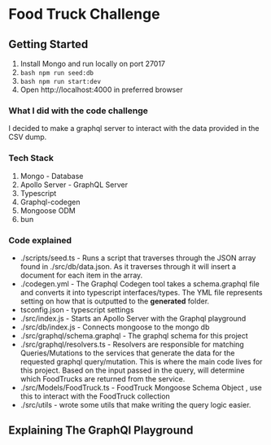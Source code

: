 # Food Truck Challenge

## Getting Started

1. Install Mongo and run locally on port 27017
2. ```bash npm run seed:db ```
3. ```bash npm run start:dev ```
4. Open http://localhost:4000 in preferred browser

### What I did with the code challenge

I decided to make a graphql server to interact with the data provided in the CSV dump. 

### Tech Stack
1. Mongo - Database 
2. Apollo Server - GraphQL Server
3. Typescript
4. Graphql-codegen
5. Mongoose ODM
6. bun 

### Code explained
- ./scripts/seed.ts - Runs a script that traverses through the JSON array found in ./src/db/data.json. As it traverses through it will insert a document for each item in the array. 
- ./codegen.yml - The Graphql Codegen tool takes a schema.graphql file and converts it into typescript interfaces/types. The YML file represents setting on how that is outputted to the __generated__ folder. 
- tsconfig.json - typescript settings
- ./src/index.js - Starts an Apollo Server with the Graphql playground 
- ./src/db/index.js - Connects mongoose to the mongo db
- ./src/graphql/schema.graphql - The graphql schema for this project
- ./src/graphql/resolvers.ts - Resolvers are responsible for matching Queries/Mutations to the services that generate the data for the requested graphql query/mutation. This is where the main code lives for this project. Based on the input passed in the query, will determine which FoodTrucks are returned from the service.
- ./src/Models/FoodTruck.ts - FoodTruck Mongoose Schema Object , use this to interact with the FoodTruck collection 
- ./src/utils - wrote some utils that make writing the query logic easier.

## Explaining The GraphQl Playground
